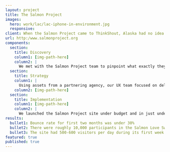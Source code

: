 ```yaml
---
layout: project
title: The Salmon Project
images:
  hero: work/lac/lac-iphone-in-environment.jpg
  responsive:
client: When the Salmon Project came to ThinkShout, Alaska had no idea who they were. The Salmon Project wasn’t even sure who they were themselves.  That needed to change, and fast. A brand new organization needed help building their identity and shaping the results they wanted to achieve, and that’s exactly what we did for them. We launched their site ahead of schedule, under budget, and with a custom-built kickoff Salmon Love sweepstakes application that had 10,000 participants total in the thirty days it ran. Now they’re telling the stories that need to be told, and teaching Alaskans to love and save their salmon. 
url: http:/www.salmonproject.org
components:
  section:
    title: Discovery
    column1: [img-path-here]
    column2: |
      We met with the Salmon Project team to pinpoint what exactly they needed from their new web identity. As this was to be their digital debut, we knew we needed to create something memorable and eye-catching in addition to a solid back-end. 
  section:
    title: Strategy
    column1: |
      Using assets from a partnering agency, our UX team focused on delivering an engaging destination that encouraged users to not just look, but explore. Designing in the browser with  mobile-first wireframes was the right call because one third of site traffic during launch week came from mobile users. Through the development of a custom RedHen CRM tool to integrate with the back end of their site, the Salmon Project team was able to cultivate their constituency from day one.
    column2: [img-path-here]
  section:
    title: Implementation
    column1: [img-path-here]
    column2: |
      We launched the Salmon Project site under budget and in just under eight weeks, kicking off with a Salmon Love sweepstakes tool to help boost participation during the first month the organization went public. Receiving well over 9,000 responses to the initial campaign, the Salmon Project has been able to focus on new and exciting features to engage an even broader audience.
results:
  bullet1: Bounce rate for first two months was under 30%
  bullet2: There were roughly 10,000 participants in the Salmon Love Sweepstakes
  bullet3: The site had 500-600 visitors per day during its first week live
featured: true
published: true
---
```



